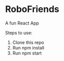 # RoboFriends
A fun React App

Steps to use:
1. Clone this repo
2. Run npm install
3. Run npm start
